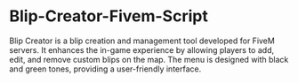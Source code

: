 # Blip-Creator-Fivem-Script
Blip Creator is a blip creation and management tool developed for FiveM servers. It enhances the in-game experience by allowing players to add, edit, and remove custom blips on the map. The menu is designed with black and green tones, providing a user-friendly interface.
